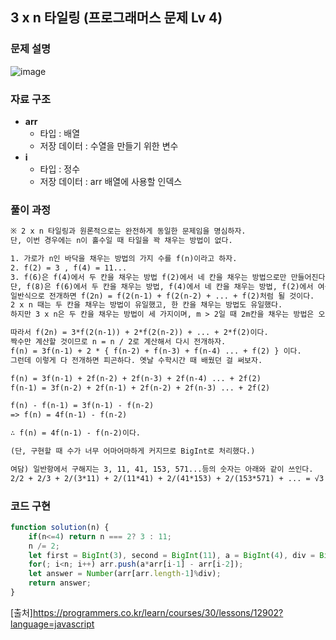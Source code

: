 ## 3 x n 타일링 (프로그래머스 문제 Lv 4)


### 문제 설명

![image](https://user-images.githubusercontent.com/39308313/142731367-88a15730-bcd1-4c8f-ae54-f068dde7ab2a.png)

### 자료 구조

- **arr**
    - 타입 : 배열
    - 저장 데이터 : 수열을 만들기 위한 변수
- **i**
    - 타입 : 정수
    - 저장 데이터 : arr 배열에 사용할 인덱스

### 풀이 과정
```txt
※ 2 x n 타일링과 원론적으로는 완전하게 동일한 문제임을 명심하자.
단, 이번 경우에는 n이 홀수일 때 타일을 꽉 채우는 방법이 없다.

1. 가로가 n인 바닥을 채우는 방법의 가지 수를 f(n)이라고 하자.  
2. f(2) = 3 , f(4) = 11...
3. f(6)은 f(4)에서 두 칸을 채우는 방법 f(2)에서 네 칸을 채우는 방법으로만 만들어진다.
단, f(8)은 f(6)에서 두 칸을 채우는 방법, f(4)에서 네 칸을 채우는 방법, f(2)에서 여섯 칸을 채우는 방법으로 이뤄진다.
일반식으로 전개하면 f(2n) = f(2(n-1) + f(2(n-2) + ... + f(2)처럼 될 것이다.
2 x n 때는 두 칸을 채우는 방법이 유일했고, 한 칸을 채우는 방법도 유일했다.
하지만 3 x n은 두 칸을 채우는 방법이 세 가지이며, m > 2일 때 2m칸을 채우는 방법은 오직 두 가지뿐이다.

따라서 f(2n) = 3*f(2(n-1)) + 2*f(2(n-2)) + ... + 2*f(2)이다.
짝수만 계산할 것이므로 n = n / 2로 계산해서 다시 전개하자.
f(n) = 3f(n-1) + 2 * { f(n-2) + f(n-3) + f(n-4) ... + f(2) } 이다.
그런데 이렇게 다 전개하면 피곤하다. 옛날 수학시간 때 배웠던 걸 써보자.

f(n) = 3f(n-1) + 2f(n-2) + 2f(n-3) + 2f(n-4) ... + 2f(2)
f(n-1) = 3f(n-2) + 2f(n-1) + 2f(n-2) + 2f(n-3) ... + 2f(2)

f(n) - f(n-1) = 3f(n-1) - f(n-2)
=> f(n) = 4f(n-1) - f(n-2)

∴ f(n) = 4f(n-1) - f(n-2)이다.

(단, 구현할 때 수가 너무 어마어마하게 커지므로 BigInt로 처리했다.)

여담) 일반항에서 구해지는 3, 11, 41, 153, 571...등의 숫자는 아래와 같이 쓰인다.
2/2 + 2/3 + 2/(3*11) + 2/(11*41) + 2/(41*153) + 2/(153*571) + ... = √3
```

### 코드 구현

```javascript
function solution(n) {
    if(n<=4) return n === 2? 3 : 11;    
    n /= 2;
    let first = BigInt(3), second = BigInt(11), a = BigInt(4), div = BigInt(1000000007), arr = [first, second], i=2;
    for(; i<n; i++) arr.push(a*arr[i-1] - arr[i-2]);
    let answer = Number(arr[arr.length-1]%div);
    return answer;
}
```

[출처]<https://programmers.co.kr/learn/courses/30/lessons/12902?language=javascript>
